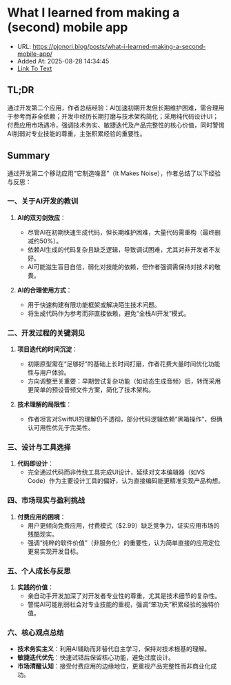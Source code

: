 # What I learned from making a (second) mobile app
- URL: https://pjonori.blog/posts/what-i-learned-making-a-second-mobile-app/
- Added At: 2025-08-28 14:34:45
- [Link To Text](2025-08-28-what-i-learned-from-making-a-(second)-mobile-app_raw.md)

## TL;DR


通过开发第二个应用，作者总结经验：AI加速初期开发但长期维护困难，需合理用于参考而非全依赖；开发中经历长期打磨与技术架构简化；采用纯代码设计UI；付费应用市场遇冷，强调技术务实、敏捷迭代及产品完整性的核心价值，同时警惕AI削弱对专业技能的尊重，主张积累经验的重要性。

## Summary


通过开发第二个移动应用“它制造噪音”（It Makes Noise），作者总结了以下经验与反思：

### 一、关于AI开发的教训
1. **AI的双刃剑效应**：
   - 尽管AI在初期快速生成代码，但长期维护困难，大量代码需重构（最终删减约50%）。
   - 依赖AI生成的代码复杂且缺乏逻辑，导致调试困难，尤其对非开发者不友好。
   - AI可能滋生盲目自信，弱化对技能的依赖，但作者强调需保持对技术的敬畏。

2. **AI的合理使用方式**：
   - 用于快速构建有限功能框架或解决陌生技术问题。
   - 将生成代码作为参考而非直接依赖，避免“全栈AI开发”模式。

### 二、开发过程的关键洞见
1. **项目迭代的时间沉淀**：
   - 初期原型需在“足够好”的基础上长时间打磨，作者花费大量时间优化功能性与用户体验。
   - 方向调整至关重要：早期尝试复杂功能（如动态生成音频）后，转而采用更简单的预设音频文件方案，简化了技术架构。

2. **技术理解的局限性**：
   - 作者坦言对SwiftUI的理解仍不透彻，部分代码逻辑依赖“黑箱操作”，但确认可用性优先于完美性。

### 三、设计与工具选择
1. **代码即设计**：
   - 完全通过代码而非传统工具完成UI设计，延续对文本编辑器（如VS Code）作为主要设计工具的偏好，认为直接编码能更精准实现产品构想。

### 四、市场现实与盈利挑战
1. **付费应用的困境**：
   - 用户更倾向免费应用，付费模式（$2.99）缺乏竞争力，证实应用市场的残酷现实。
   - 强调“纯粹的软件价值”（非服务化）的重要性，认为简单直接的应用定位更易实现开发目标。

### 五、个人成长与反思
1. **实践的价值**：
   - 亲自动手开发加深了对开发者专业性的尊重，尤其是技术细节的复杂性。
   - 警惕AI可能削弱社会对专业技能的重视，强调“笨功夫”积累经验的独特价值。

### 六、核心观点总结
- **技术务实主义**：利用AI辅助而非替代自主学习，保持对技术根基的理解。
- **敏捷迭代优先**：快速试错后保留核心功能，避免过度设计。
- **市场清醒认知**：接受付费应用的边缘地位，更重视产品完整性而非商业化成功。
